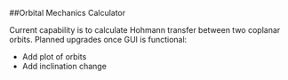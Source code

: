 ##Orbital Mechanics Calculator

Current capability is to calculate Hohmann transfer between two coplanar orbits.  Planned upgrades once GUI is functional:

* Add plot of orbits
* Add inclination change
